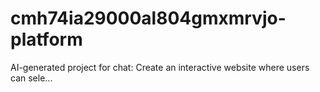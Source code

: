 # cmh74ia29000al804gmxmrvjo-platform
AI-generated project for chat: Create an interactive website where users can sele...
